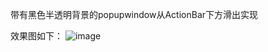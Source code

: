 带有黑色半透明背景的popupwindow从ActionBar下方滑出实现

效果图如下：
![image](https://github.com/lololiu/demo4popupwindow/raw/master/screenshots/screenshot.gif)

